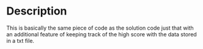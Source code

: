 # Description

This is basically the same piece of code as the solution code just that with an additional feature of keeping track of the high score with the data stored in a txt file.
